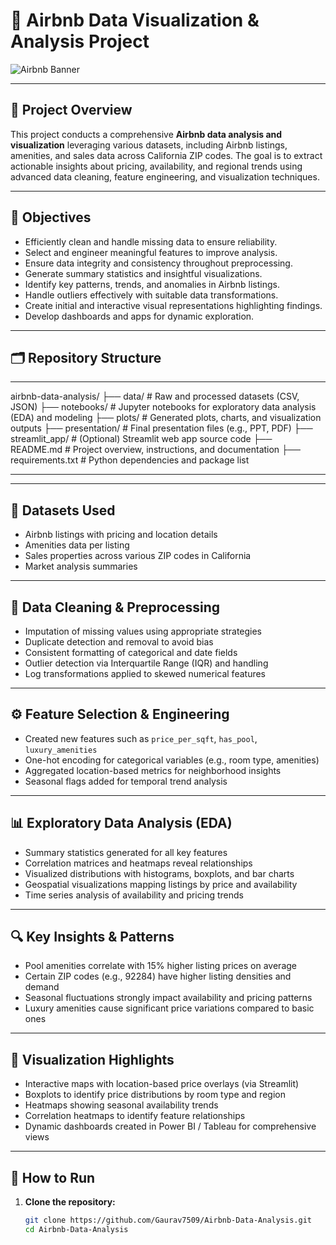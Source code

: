 # 🏡 Airbnb Data Visualization & Analysis Project

![Airbnb Banner](https://github.com/iambitttu/Airbnb-Analysis/assets/117813323/07fcc385-d461-46ce-b938-ca8251b02641)

---

## 📖 Project Overview

This project conducts a comprehensive **Airbnb data analysis and visualization** leveraging various datasets, including Airbnb listings, amenities, and sales data across California ZIP codes. The goal is to extract actionable insights about pricing, availability, and regional trends using advanced data cleaning, feature engineering, and visualization techniques.

---

## 🎯 Objectives

- Efficiently clean and handle missing data to ensure reliability.
- Select and engineer meaningful features to improve analysis.
- Ensure data integrity and consistency throughout preprocessing.
- Generate summary statistics and insightful visualizations.
- Identify key patterns, trends, and anomalies in Airbnb listings.
- Handle outliers effectively with suitable data transformations.
- Create initial and interactive visual representations highlighting findings.
- Develop dashboards and apps for dynamic exploration.

---

## 🗂️ Repository Structure

---

airbnb-data-analysis/
├── data/               # Raw and processed datasets (CSV, JSON)
├── notebooks/          # Jupyter notebooks for exploratory data analysis (EDA) and modeling
├── plots/              # Generated plots, charts, and visualization outputs
├── presentation/       # Final presentation files (e.g., PPT, PDF)
├── streamlit_app/      # (Optional) Streamlit web app source code
├── README.md           # Project overview, instructions, and documentation
├── requirements.txt    # Python dependencies and package list

---
---

## 🧪 Datasets Used

- Airbnb listings with pricing and location details
- Amenities data per listing
- Sales properties across various ZIP codes in California
- Market analysis summaries

---

## 🔧 Data Cleaning & Preprocessing

- Imputation of missing values using appropriate strategies
- Duplicate detection and removal to avoid bias
- Consistent formatting of categorical and date fields
- Outlier detection via Interquartile Range (IQR) and handling
- Log transformations applied to skewed numerical features

---

## ⚙️ Feature Selection & Engineering

- Created new features such as `price_per_sqft`, `has_pool`, `luxury_amenities`
- One-hot encoding for categorical variables (e.g., room type, amenities)
- Aggregated location-based metrics for neighborhood insights
- Seasonal flags added for temporal trend analysis

---

## 📊 Exploratory Data Analysis (EDA)

- Summary statistics generated for all key features
- Correlation matrices and heatmaps reveal relationships
- Visualized distributions with histograms, boxplots, and bar charts
- Geospatial visualizations mapping listings by price and availability
- Time series analysis of availability and pricing trends

---

## 🔍 Key Insights & Patterns

- Pool amenities correlate with 15% higher listing prices on average
- Certain ZIP codes (e.g., 92284) have higher listing densities and demand
- Seasonal fluctuations strongly impact availability and pricing patterns
- Luxury amenities cause significant price variations compared to basic ones

---

## 🎨 Visualization Highlights

- Interactive maps with location-based price overlays (via Streamlit)
- Boxplots to identify price distributions by room type and region
- Heatmaps showing seasonal availability trends
- Correlation heatmaps to identify feature relationships
- Dynamic dashboards created in Power BI / Tableau for comprehensive views

---

## 🚀 How to Run

1. **Clone the repository:**

   ```bash
   git clone https://github.com/Gaurav7509/Airbnb-Data-Analysis.git
   cd Airbnb-Data-Analysis

